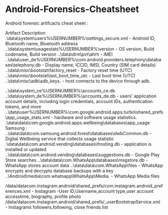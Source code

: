 # Android-Forensics-Cheatsheet
Android forensic artifcacts cheat sheet :

Artifact	Description
.\data\system\users\%USERNUMBER%\settings_secure.xml	-	Android ID, Bluetooth name, Bluetooth address
..\data\system\usagestats\%USERNUMBER%\version	-	OS version, Build codename, Build version
..\data\drm\pvt\ahrh	-	IMEI
..\data\user_de\%USERNUMBER%\com.android.providers.telephony\databases\telephony.db	-	Display name, ICCID, IMSI, Country (SIM card details)
..\data\misc\bootstat\factory_reset	-	Factory reset time (UTC)
..\data\misc\bootstat\last_boot_time_utc	-	Last boot time (UTC)
..\data\misc\adb\adb_keys.	-	host connects to the device through adb.

..\data\system_ce\%USERNUMBER%\accounts_ce.db
..\data\system_de\%USERNUMBER%\accounts_de.db	-	users’ application account details, including login credentials, account IDs, authentication tokens, and more
..\data\user\%USERNUMBER%\com.google.android.apps.turbo\shared_prefs\app_usage_stats.xml	-	hardware and software usage statistics.
.\data\data\com.google.android.apps.wellbeing\databases\app_usage
Samsung : ..\data\data\com.samsung.android.forest\databases\dwbCommon.db	-	Digital Wellbeing service that collects usage statistic
.\data\data\com.android.vending\databases\frosting.db	-	application is installed or updated
..\data\data\com.android.vending\databases\suggestions.db	-	Google Play Store searches
..\data\data\com.WhatsApp\databases\msgstore.db	-	WhatsApp stores account data
..\data\data\com.WhatsApp\files	-	WhatsApp encrypts and decrypts database backups with a key
..\Android\media\com.whatsapp\WhatsApp\Media.	-	WhatsApp Media files

/data/datacom.instagram.android/shared_prefs/com.instagram.android_preferences.xml	-	Instagram -User ID,Username,account type,user account accesstime, biography, profile photo
/data/datacom.instagram.android/shared_prefs/<id account>_userBootstrapService.xml	-	Instagrams followers,following,
close friends list
	
	



